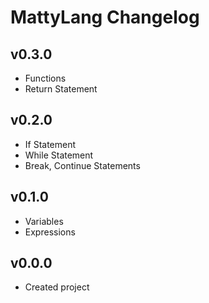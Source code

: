# MattyLang Changelog

## v0.3.0
- Functions
- Return Statement

## v0.2.0
- If Statement
- While Statement
- Break, Continue Statements

## v0.1.0
- Variables
- Expressions

## v0.0.0
- Created project
